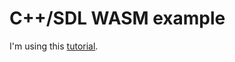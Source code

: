 # C++/SDL WASM example

I'm using this [tutorial](https://www.jamesfmackenzie.com/2019/12/01/webassembly-graphics-with-sdl/).
